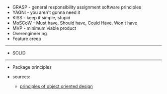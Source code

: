 
- GRASP - general responsibility assignment software principles
- YAGNI - you aren't gonna need it
- KISS - keep it simple, stupid
- MoSCoW - Must have, Should have, Could Have, Won't have
- MVP - minimum viable product
- Overengineering
- Feature creep

-------------------------------------------------------------------------------
- SOLID

-------------------------------------------------------------------------------
- Package principles

- sources:
    - [principles of object oriented design](http://butunclebob.com/ArticleS.UncleBob.PrinciplesOfOod)
